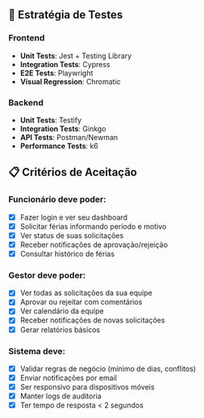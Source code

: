 ## 🧪 Estratégia de Testes

### Frontend
- **Unit Tests**: Jest + Testing Library
- **Integration Tests**: Cypress
- **E2E Tests**: Playwright
- **Visual Regression**: Chromatic

### Backend
- **Unit Tests**: Testify
- **Integration Tests**: Ginkgo
- **API Tests**: Postman/Newman
- **Performance Tests**: k6

## 📋 Critérios de Aceitação

### Funcionário deve poder:
- [x] Fazer login e ver seu dashboard
- [x] Solicitar férias informando período e motivo
- [x] Ver status de suas solicitações
- [x] Receber notificações de aprovação/rejeição
- [x] Consultar histórico de férias

### Gestor deve poder:
- [x] Ver todas as solicitações da sua equipe
- [x] Aprovar ou rejeitar com comentários
- [x] Ver calendário da equipe
- [x] Receber notificações de novas solicitações
- [x] Gerar relatórios básicos

### Sistema deve:
- [x] Validar regras de negócio (mínimo de dias, conflitos)
- [x] Enviar notificações por email
- [x] Ser responsivo para dispositivos móveis
- [x] Manter logs de auditoria
- [x] Ter tempo de resposta < 2 segundos